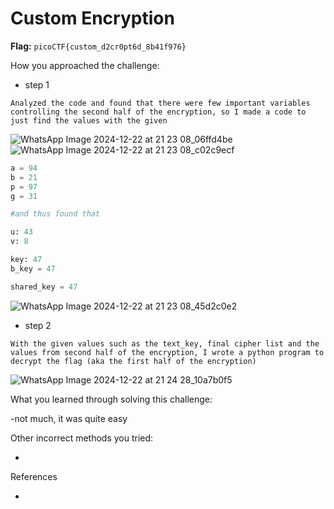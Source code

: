 # Custom Encryption

**Flag:** `picoCTF{custom_d2cr0pt6d_8b41f976}`

How you approached the challenge:

- step 1

```
Analyzed the code and found that there were few important variables controlling the second half of the encryption, so I made a code to just find the values with the given
```
![WhatsApp Image 2024-12-22 at 21 23 08_06ffd4be](https://github.com/user-attachments/assets/0e289115-b5a4-46b1-85b2-4c1e5d7a35ea)
![WhatsApp Image 2024-12-22 at 21 23 08_c02c9ecf](https://github.com/user-attachments/assets/b086ab9a-6ff2-4432-8ab9-046c14c7d78b)

```python
a = 94
b = 21
p = 97
g = 31

#and thus found that 

u: 43
v: 8

key: 47
b_key = 47

shared_key = 47
```
![WhatsApp Image 2024-12-22 at 21 23 08_45d2c0e2](https://github.com/user-attachments/assets/1ca23d69-4b25-4f1a-9e4d-f650955e4303)

- step 2

```
With the given values such as the text_key, final cipher list and the values from second half of the encryption, I wrote a python program to decrypt the flag (aka the first half of the encryption)
```
![WhatsApp Image 2024-12-22 at 21 24 28_10a7b0f5](https://github.com/user-attachments/assets/82517f15-b8bb-4298-95b8-06b7dd8cd2e4)


What you learned through solving this challenge:

-not much, it was quite easy

Other incorrect methods you tried:

-

References

-
